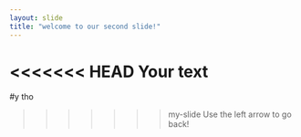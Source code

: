 ```yaml
---
layout: slide
title: "welcome to our second slide!"
---
```

<<<<<<< HEAD
Your text
=======
#y tho
>>>>>>> my-slide
Use the left arrow to go back!
